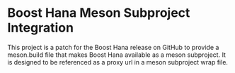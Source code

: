 # Boost Hana Meson Subproject Integration

This project is a patch for the Boost Hana release on GitHub to 
provide a meson.build file that makes Boost Hana available as a 
meson subproject. It is designed to be referenced as a proxy url
in a meson subproject wrap file.
